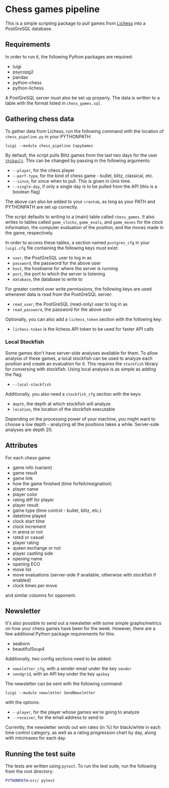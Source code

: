 # Chess games pipeline

This is a simple scripting package to pull games from [Lichess](http://lichess.org) into a PostGreSQL database.

## Requirements

In order to run it, the following Python packages are required:

- luigi
- psycopg2
- pandas
- python-chess
- python-lichess

A PostGreSQL server must also be set up properly. The data is written to a table with the format listed in `chess_games.sql`.

## Gathering chess data

To gather data from Lichess, run the following command with the location of `chess_pipeline.py` in your PYTHONPATH:

`luigi --module chess_pipeline CopyGames`

By default, the script pulls Blitz games from the last two days for the user [`thibault`](http://lichess.org/@/thibault). This can be changed by passing in the following arguments:

- `--player`, for the chess player
- `--perf-type`, for the kind of chess game - bullet, blitz, classical, etc.
- `--since`, for since when to pull. This is given in Unix time.
- `--single-day`, if only a single day is to be pulled from the API (this is a boolean flag)

The above can also be added to your `crontab`, as long as your PATH and PYTHONPATH are set up correctly.

The script defaults to writing to a (main) table called `chess_games`. It also writes to tables called `game_clocks`, `game_evals`, and `game_moves` for the clock information, the computer evaluation of the position, and the moves made in the game, respectively.

In order to access these tables, a section named `postgres_cfg` in your `luigi.cfg` file containing the following keys must exist:

- `user`, the PostGreSQL user to log in as
- `password`, the password for the above user
- `host`, the hostname for where the server is running
- `port`, the port to which the server is listening
- `database`, the database to write to

For greater control over write permissions, the following keys are used whenever data is read from the PostGreSQL server:

- `read_user`, the PostGreSQL (read-only) user to log in as
- `read_password`, the password for the above user

Optionally, you can also add a `lichess_token` section with the following key:

- `lichess-token` is the lichess API token to be used for faster API calls

### Local Stockfish

Some games don't have server-side analyses available for them. To allow analysis of these games, a local stockfish can be used to analyze each position and create an evaluation for it. This requires the `stockfish` library for conversing with stockfish. Using local analysis is as simple as adding the flag:

- `--local-stockfish`

Additionally, you also need a `stockfish_cfg` section with the keys:

- `depth`, the depth at which stockfish will analyze
- `location`, the location of the stockfish executable

Depending on the processing power of your machine, you might want to choose a low depth - analyzing all the positions takes a while. Server-side analyses are depth 20.

## Attributes

For each chess game:
  - game info (variant)
  - game result
  - game link
  - how the game finished (time forfeit/resignation)  
  - player name
  - player color
  - rating diff for player
  - player result
  - game type (time control - bullet, blitz, etc.)
  - datetime played
  - clock start time
  - clock increment
  - in arena or not
  - rated or casual
  - player rating
  - queen exchange or not
  - player castling side
  - opening name
  - opening ECO
  - move list
  - move evaluations (server-side if available, otherwise with stockfish if enabled)
  - clock times per move

and similar columns for opponent.

## Newsletter

It's also possible to send out a newsletter with some simple graphs/metrics on how your chess games have been for the week. However, there are a few additional Python package requirements for this:

- seaborn
- beautifulSoup4

Additionally, two config sections need to be added:

- `newsletter_cfg`, with a sender email under the key `sender`
- `sendgrid`, with an API key under the key `apikey`

The newsletter can be sent with the following command:

`luigi --module newsletter SendNewsletter`

with the options:

- `--player`, for the player whose games we're going to analyze
- `--receiver`, for the email address to send to

Currently, the newsletter sends out win rates (in %) for black/white in each time control category, as well as a rating progression chart by day, along with min/maxes for each day.

## Running the test suite

The tests are written using `pytest`. To run the test suite, run the following from the root directory:

```bash
PYTHONPATH=src/ pytest
```
